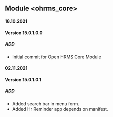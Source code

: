 ## Module <ohrms_core>

#### 18.10.2021
#### Version 15.0.1.0.0
##### ADD
- Initial commit for Open HRMS Core Module

#### 02.11.2021
#### Version 15.0.1.0.1
##### ADD
- Added search bar in menu form. 
- Added  Hr Reminder app depends on manifest.